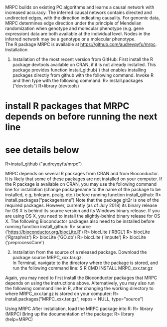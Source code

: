 MRPC builds on existing PC algorithms and learns a causal network with increased accuracy.  The inferred causal network contains directed and undirected edges, with the direction indicating causality.  For genomic data, MRPC determines edge direction under the principle of Mendelian randomization when genotype and molecular phenotype (e.g. gene expression) data are both available at the individual level.  Nodes in the inferred network may be a genotype or a molecular phenotype.  
The R package MRPC is available at https://github.com/audreyqyfu/mrpc. 
Installation
1. Installation of the most recent version from GitHub:
First install the R package devtools available on CRAN, if it is not already installed. This package provides function install_github( ) that enables installing packages directly from github with the following command.
Invoke R and then type with the following command:
R> install.packages (“devtools”)
R>library (devtools)
# install R packages that MRPC depends on before running the next line 
# see details below

R>install_github ("audreyqyfu/mrpc")

MRPC depends on several R packages from CRAN and from Bioconductor.  It is likely that some of these packages are not installed on your computer.  If the R package is available on CRAN, you may use the following command line for installation (change packagename to the name of the package to be installed, e.g, bnlearn, pcalg, etc.) before running function install_github:
R> install.packages(“packagename”)
Note that the package git2r is one of the required packages.  However, currently (as of July 2018) its binary release for OS X is behind its source version and its Windows binary release.  If you are using OS X, you need to install the slightly-behind binary release for OS X.
The following Bioconductor packages also need to be installed before running function install_github:
R> source ('https://bioconductor.org/biocLite.R')
R> biocLite ('RBGL')
R> biocLite ('Rgraphviz')
R> biocLite ('GO.db')
R> biocLite ('impute')
R> biocLite ('preprocessCore')

2. Installation from the source of a released package.
Download the package source MRPC_xxx.tar.gz.  
In Terminal, navigate to the directory where the package is stored, and run the following command line:
$ R CMD INSTALL MRPC_xxx.tar.gz

Again, you may need to first install the Bioconductor packages that MRPC depends on using the instructions above.
Alternatively, you may also run the following command line in R, after changing the working directory to where MRPC_xxx.tar.gz is stored on your computer:
R> install.packages("MRPC_xxx.tar.gz", repos = NULL, type="source")

Using MRPC
After installation, load the MRPC package into R:
R> library (MRPC)
Bring up the documentation of the package:
R> library (help=MRPC)


